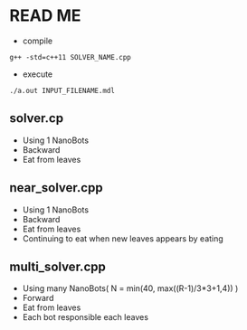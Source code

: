 # READ ME
* compile
```
g++ -std=c++11 SOLVER_NAME.cpp
```

* execute
```
./a.out INPUT_FILENAME.mdl
```

## solver.cp
* Using 1 NanoBots
* Backward
* Eat from leaves

## near_solver.cpp
* Using 1 NanoBots
* Backward
* Eat from leaves
* Continuing to eat when new leaves appears by eating

## multi_solver.cpp
* Using many NanoBots( N = min(40, max((R-1)/3*3+1,4)) )
* Forward
* Eat from leaves
* Each bot responsible each leaves
